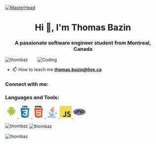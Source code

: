 [![MasterHead](https://www.shutterstock.com/image-vector/colorful-city-skyline-urban-panoramic-600nw-2343550945.jpg)](https://rishavchanda.io)
<h1 align="center">Hi 👋, I'm Thomas Bazin</h1>
<h3 align="center">A passionate software engineer student from Montreal, Canada</h3>
<img align="right" alt="Coding" width="400" src="https://s3.amazonaws.com/cdn.freshdesk.com/data/helpdesk/attachments/production/4083525636/original/bEqqKAT6RYu1BGrwOc6wsP41xrZEzr3nzA.gif">

<p align="left"> <img src="https://komarev.com/ghpvc/?username=thombaz&label=Profile%20views&color=0e75b6&style=flat" alt="thombaz" /> </p>

- 📫 How to reach me **thomas.bazin@live.ca**

<h3 align="left">Connect with me:</h3>
<p align="left">
</p>

<h3 align="left">Languages and Tools:</h3>
<p align="left"> <a href="https://developer.android.com" target="_blank" rel="noreferrer"> <img src="https://raw.githubusercontent.com/devicons/devicon/master/icons/android/android-original-wordmark.svg" alt="android" width="40" height="40"/> </a> <a href="https://www.w3schools.com/css/" target="_blank" rel="noreferrer"> <img src="https://raw.githubusercontent.com/devicons/devicon/master/icons/css3/css3-original-wordmark.svg" alt="css3" width="40" height="40"/> </a> <a href="https://www.w3.org/html/" target="_blank" rel="noreferrer"> <img src="https://raw.githubusercontent.com/devicons/devicon/master/icons/html5/html5-original-wordmark.svg" alt="html5" width="40" height="40"/> </a> <a href="https://www.java.com" target="_blank" rel="noreferrer"> <img src="https://raw.githubusercontent.com/devicons/devicon/master/icons/java/java-original.svg" alt="java" width="40" height="40"/> </a> <a href="https://developer.mozilla.org/en-US/docs/Web/JavaScript" target="_blank" rel="noreferrer"> <img src="https://raw.githubusercontent.com/devicons/devicon/master/icons/javascript/javascript-original.svg" alt="javascript" width="40" height="40"/> </a> <a href="https://www.php.net" target="_blank" rel="noreferrer"> <img src="https://raw.githubusercontent.com/devicons/devicon/master/icons/php/php-original.svg" alt="php" width="40" height="40"/> </a> </p>

<p><img align="left" src="https://github-readme-stats.vercel.app/api/top-langs?username=thombaz&show_icons=true&locale=en&layout=compact" alt="thombaz" /></p>

<p>&nbsp;<img align="center" src="https://github-readme-stats.vercel.app/api?username=thombaz&show_icons=true&locale=en" alt="thombaz" /></p>

<p><img align="center" src="https://github-readme-streak-stats.herokuapp.com/?user=thombaz&" alt="thombaz" /></p>

